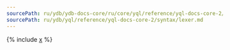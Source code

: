 ```yaml
---
sourcePath: ru/ydb/ydb-docs-core/ru/core/yql/reference/yql-docs-core-2/syntax/lexer.md
sourcePath: ru/ydb/yql/reference/yql-docs-core-2/syntax/lexer.md
---
```



{% include [x](_includes/lexer.md) %}

